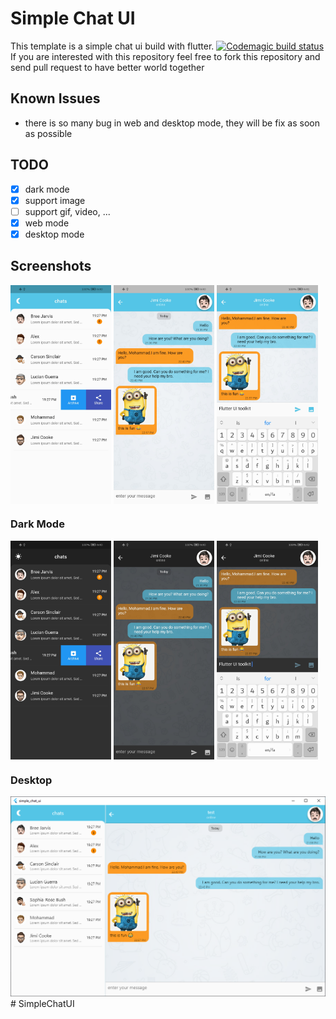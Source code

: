 # Simple Chat UI

This template is a simple chat ui build with flutter. 
[![Codemagic build status](https://api.codemagic.io/apps/5ea09dbc6d0f2d0012d470c8/5ea09dbc6d0f2d0012d470c7/status_badge.svg)](https://codemagic.io/apps/5ea09dbc6d0f2d0012d470c8/5ea09dbc6d0f2d0012d470c7/latest_build)
If you are interested with this repository feel free to fork this repository and send pull request to have better world together

## Known Issues
- there is so many bug in web and desktop mode, they will be fix as soon as possible

## TODO
- [x] dark mode
- [x] support image
- [ ] support gif, video, ...
- [x] web mode
- [x] desktop mode

## Screenshots

<img align = "center" src="screenshots/screenShot1.jpg" width=32%> <img align = "center" src="screenshots/screenShot2.jpg" width=32%> <img align = "center" src="screenshots/screenShot3.jpg" width=32%>

### Dark Mode

<img align = "center" src="screenshots/screenShot1Dark.jpg" width=32%> <img align = "center" src="screenshots/screenShot2Dark.jpg" width=32%> <img align = "center" src="screenshots/screenShot3Dark.jpg" width=32%>

### Desktop

![Desktop](screenshots/Screenshot-desktop.png)# SimpleChatUI
